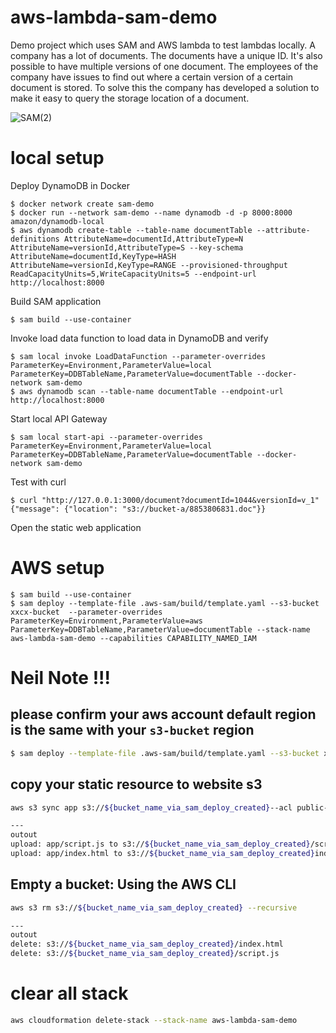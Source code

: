 # aws-lambda-sam-demo
Demo project which uses SAM and AWS lambda to test lambdas locally.
A company has a lot of documents. The documents have a unique ID. It's also possible to have multiple versions of one document. The employees of the company have issues to find out where a certain version of a certain document is stored. To solve this the company has developed a solution to make it easy to query the storage location of a document.

![SAM(2)](https://user-images.githubusercontent.com/14105387/76995481-36729300-6950-11ea-81a8-a33d8a91b6a0.png)

# local setup

Deploy DynamoDB in Docker
```
$ docker network create sam-demo
$ docker run --network sam-demo --name dynamodb -d -p 8000:8000 amazon/dynamodb-local
$ aws dynamodb create-table --table-name documentTable --attribute-definitions AttributeName=documentId,AttributeType=N AttributeName=versionId,AttributeType=S --key-schema AttributeName=documentId,KeyType=HASH AttributeName=versionId,KeyType=RANGE --provisioned-throughput ReadCapacityUnits=5,WriteCapacityUnits=5 --endpoint-url http://localhost:8000
```

Build SAM application
```
$ sam build --use-container
```

Invoke load data function to load data in DynamoDB and verify
```
$ sam local invoke LoadDataFunction --parameter-overrides ParameterKey=Environment,ParameterValue=local ParameterKey=DDBTableName,ParameterValue=documentTable --docker-network sam-demo
$ aws dynamodb scan --table-name documentTable --endpoint-url http://localhost:8000
```

Start local API Gateway
```
$ sam local start-api --parameter-overrides ParameterKey=Environment,ParameterValue=local ParameterKey=DDBTableName,ParameterValue=documentTable --docker-network sam-demo
```

Test with curl
```
$ curl "http://127.0.0.1:3000/document?documentId=1044&versionId=v_1"
{"message": {"location": "s3://bucket-a/8853806831.doc"}}
```

Open the static web application



# AWS setup
```
$ sam build --use-container
$ sam deploy --template-file .aws-sam/build/template.yaml --s3-bucket xxcx-bucket  --parameter-overrides ParameterKey=Environment,ParameterValue=aws ParameterKey=DDBTableName,ParameterValue=documentTable --stack-name aws-lambda-sam-demo --capabilities CAPABILITY_NAMED_IAM
```


# Neil Note !!!
## please confirm your aws account default region is the same with your `s3-bucket` region 
```bash
$ sam deploy --template-file .aws-sam/build/template.yaml --s3-bucket xxcx-bucket  --parameter-overrides ParameterKey=Environment,ParameterValue=aws ParameterKey=DDBTableName,ParameterValue=documentTable --stack-name aws-lambda-sam-demo --capabilities CAPABILITY_NAMED_IAM
```

## copy your static resource to website s3 
```bash
aws s3 sync app s3://${bucket_name_via_sam_deploy_created}--acl public-read

--- 
outout
upload: app/script.js to s3://${bucket_name_via_sam_deploy_created}/script.js
upload: app/index.html to s3://${bucket_name_via_sam_deploy_created}index.html
```

## Empty a bucket: Using the AWS CLI
```bash
aws s3 rm s3://${bucket_name_via_sam_deploy_created} --recursive

--- 
outout
delete: s3://${bucket_name_via_sam_deploy_created}/index.html
delete: s3://${bucket_name_via_sam_deploy_created}/script.js
```

# clear all stack
```bash
aws cloudformation delete-stack --stack-name aws-lambda-sam-demo
```